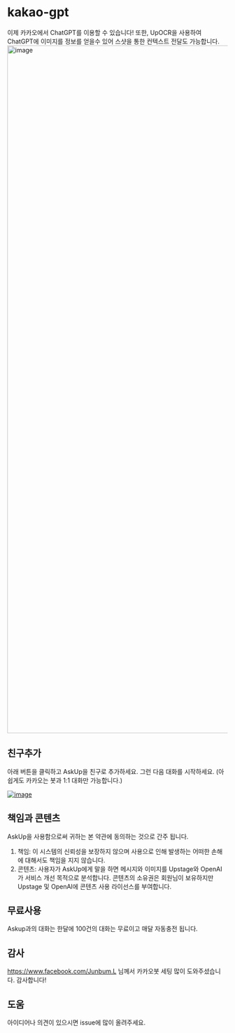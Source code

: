 # kakao-gpt
이제 카카오에서 ChatGPT를 이용할 수 있습니다! 또한, UpOCR을 사용하여 ChatGPT에 이미지를 정보를 얻을수 있어 스샷을 통한 컨텍스트 전달도 가능합니다. 
<img width="1568" alt="image" src="https://user-images.githubusercontent.com/901975/222918943-dae6805c-a43a-4a40-97ae-bfc61d490301.png">


## 친구추가
아래 버튼을 클릭하고 AskUp을 친구로 추가하세요. 그런 다음 대화를 시작하세요. (아쉽게도 카카오는 봇과 1:1 대화만 가능합니다.)

[![image](https://user-images.githubusercontent.com/901975/222918471-f3b2ea6a-59fc-4b62-9bdb-a75c340848e9.png)](http://pf.kakao.com/_BhxkWxj)


## 책임과 콘텐츠
AskUp을 사용함으로써 귀하는 본 약관에 동의하는 것으로 간주 됩니다.

1. 책임: 이 시스템의 신뢰성을 보장하지 않으며 사용으로 인해 발생하는 어떠한 손해에 대해서도 책임을 지지 않습니다.
2. 콘텐츠: 사용자가 AskUp에게 말을 하면 메시지와 이미지를 Upstage와 OpenAI가 서비스 개선 목적으로 분석합니다. 콘텐츠의 소유권은 회원님이 보유하지만 Upstage 및 OpenAI에 콘텐츠 사용 라이선스를 부여합니다.

## 무료사용
Askup과의 대화는 한달에 100건의 대화는 무료이고 매달 자동충전 됩니다.

## 감사
https://www.facebook.com/Junbum.L 님께서 카카오봇 세팅 많이 도와주셨습니다. 감사합니다!

## 도움
아이디어나 의견이 있으시면 issue에 많이 올려주세요.
